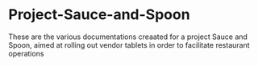 # Project-Sauce-and-Spoon
These are the various documentations creaated for a project Sauce and Spoon, aimed at rolling out vendor tablets in order to facilitate restaurant operations
